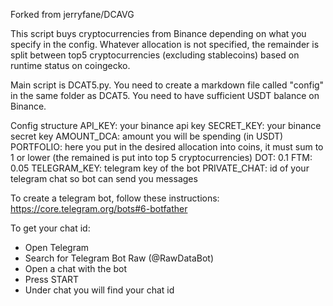 Forked from jerryfane/DCAVG

This script buys cryptocurrencies from Binance depending on what you specify in the config. Whatever allocation is not specified, the remainder is split between top5 cryptocurrencies (excluding stablecoins) based on runtime status on coingecko.

Main script is DCAT5.py.
You need to create a markdown file called "config" in the same folder as DCAT5.
You need to have sufficient USDT balance on Binance.

Config structure
API_KEY: your binance api key
SECRET_KEY: your binance secret key
AMOUNT_DCA: amount you will be spending (in USDT)
PORTFOLIO: here you put in the desired allocation into coins, it must sum to 1 or lower (the remained is put into top 5 cryptocurrencies)
    DOT: 0.1
    FTM: 0.05
TELEGRAM_KEY: telegram key of the bot
PRIVATE_CHAT: id of your telegram chat so bot can send you messages

To create a telegram bot, follow these instructions: https://core.telegram.org/bots#6-botfather

To get your chat id:
- Open Telegram
- Search for Telegram Bot Raw (@RawDataBot)
- Open a chat with the bot
- Press START
- Under chat you will find your chat id